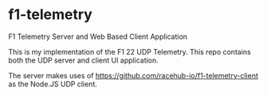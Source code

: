 # f1-telemetry
F1 Telemetry Server and Web Based Client Application

This is my implementation of the F1 22 UDP Telemetry. This repo contains both the UDP server and client UI application. 

The server makes uses of https://github.com/racehub-io/f1-telemetry-client as the Node.JS UDP client.
